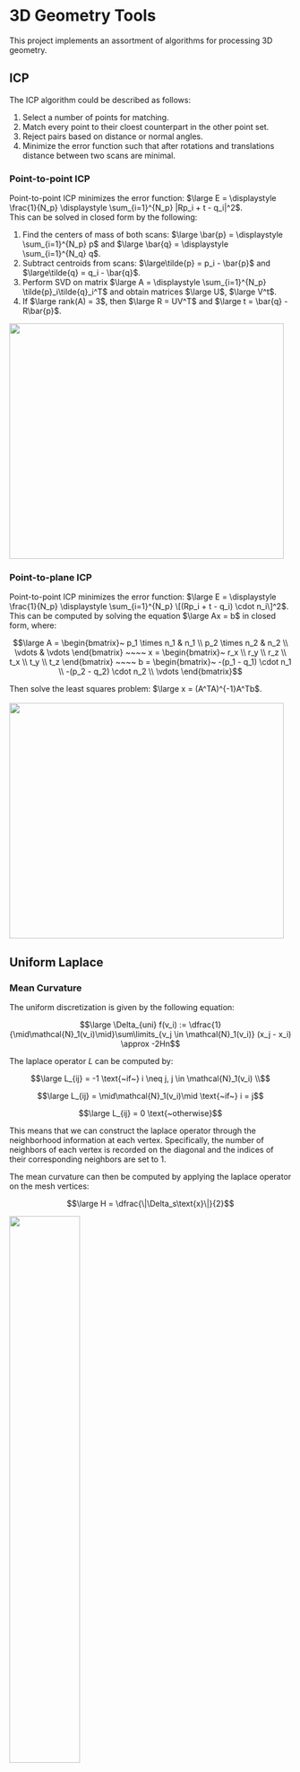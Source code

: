 # 3D Geometry Tools
This project implements an assortment of algorithms for processing 3D geometry.

## ICP
The ICP algorithm could be described as follows: </br>
1. Select a number of points for matching.
2. Match every point to their cloest counterpart in the other point set.
3. Reject pairs based on distance or normal angles.
4. Minimize the error function such that after rotations and translations distance between two scans are minimal.
  
### Point-to-point ICP
Point-to-point ICP minimizes the error function: $\large E = \displaystyle \frac{1}{N_p} \displaystyle \sum_{i=1}^{N_p} |Rp_i + t - q_i|^2$. </br> 
This can be solved in closed form by the following: </br> 
1. Find the centers of mass of both scans: $\large \bar{p} = \displaystyle \sum_{i=1}^{N_p} p$ and $\large \bar{q} = \displaystyle \sum_{i=1}^{N_q} q$.  </br>
2. Subtract centroids from scans: $\large\tilde{p} = p_i - \bar{p}$ and $\large\tilde{q} = q_i - \bar{q}$.
3. Perform SVD on matrix $\large A = \displaystyle \sum_{i=1}^{N_p} \tilde{p}_i\tilde{q}_i^T$ and obtain matrices $\large U$, $\large V^t$. </br>
4. If $\large rank(A) = 3$, then $\large R = UV^T$ and $\large t = \bar{q} - R\bar{p}$. </br>
<img src="https://github.com/XDDz123/3d-geom-tools/assets/20507222/72bc49c0-980f-4392-933e-a86ea50f0422" width="490" height="420"> 

### Point-to-plane ICP
Point-to-point ICP minimizes the error function: $\large E = \displaystyle \frac{1}{N_p} \displaystyle \sum_{i=1}^{N_p} \[(Rp_i + t - q_i) \cdot n_i\]^2$. </br> 
This can be computed by solving the equation $\large Ax = b$ in closed form, where:  </br>
```math
\large
A = \begin{bmatrix}~
p_1 \times n_1 & n_1 \\
p_2 \times n_2 & n_2 \\
\vdots & \vdots
\end{bmatrix}
~~~~
x = \begin{bmatrix}~
r_x \\
r_y \\
r_z \\
t_x \\
t_y \\
t_z 
\end{bmatrix}
~~~~
b = \begin{bmatrix}~
-(p_1 - q_1) \cdot n_1 \\
-(p_2 - q_2) \cdot n_2 \\
\vdots
\end{bmatrix}
```
Then solve the least squares problem: $\large x = (A^TA)^{-1}A^Tb$.  </br></br>
<img src="https://github.com/XDDz123/3d-geom-tools/assets/20507222/eb727abb-0016-4e22-ad06-8c9f2ad00ae2" width="490" height="420"> 

## Uniform Laplace
### Mean Curvature
The uniform discretization is given by the following equation:</br>
```math
\large
\Delta_{uni} f(v_i) := \dfrac{1}{\mid\mathcal{N}_1(v_i)\mid}\sum\limits_{v_j \in \mathcal{N}_1(v_i)} (x_j - x_i) \approx -2Hn
```
The laplace operator $L$ can be computed by:</br>
```math
\large
L_{ij} = -1 \text{~if~} i \neq j, j \in \mathcal{N}_1(v_i) \\
```
```math
\large
L_{ij} = \mid\mathcal{N}_1(v_i)\mid \text{~if~} i = j
```
```math
\large
L_{ij} = 0 \text{~otherwise}
```
This means that we can construct the laplace operator through the
neighborhood information at each vertex. Specifically, the
number of neighbors of each vertex is recorded on the diagonal and the
indices of their corresponding neighbors are set to 1.

The mean curvature can then be computed by applying the laplace operator
on the mesh vertices:
```math
\large
H = \dfrac{\|\Delta_s\text{x}\|}{2}
```
<img src="https://github.com/XDDz123/3d-geom-tools/assets/20507222/f4dd1870-8b7d-4f9d-982b-64a037420a75" width="50%" height="50%"> 
<img src="https://github.com/XDDz123/3d-geom-tools/assets/20507222/d1569844-d08a-4624-9c73-a08163c5ee89" width="50%" height="50%"> 

### Gaussian Curvature
Gaussian curvature can be computed from the angle deficit at each vertex. </br>

```math
\large
\text{angle deficit} = 2\pi - \sum\limits_{j} \theta_j
```
where $j$ is the angle at the current vertex in each of its connected triangles.</br>
In a perfectly flat region we would expect the angles to add up to $2\pi$. </br>

To obtain the gaussian curvature, we would need to normalize using Area $A$:</br>
```math
\large
K = (2\pi - \sum\limits_{j} \theta_j) / A
```

The form of area chosen for this implementation was barycentric cells,
where edge mid points and triangle barycenters are connected to form an area. This method was chosen for its simplicity, as the resulting area
is simply $1/3$ of the triangle areas. </br></br>
<img src="https://github.com/XDDz123/3d-geom-tools/assets/20507222/1e9435b0-f579-4be6-bef9-ef7e0494048d" width="50%" height="50%"> 

## Non-uniform Laplace (Discrete Laplace-Beltrami)
Laplace-Beltrami with the cotangent discretization is given by the following equation: </br>
```math
\large \Delta_{S} f(v_i) := \dfrac{1}{2A_i}\sum\limits_{v_j \in \mathcal{N}_1(v_i)} (cot\alpha_{ij}+cot\beta_{ij}) (f(v_j) - f(v_i))
```
In matrix form we can define the discrete laplace operator $\large L$ by: </br>
```math
\large L = M^{-1}C
```
```math
\large C_{i_j} = (cot\alpha_{ij} + cot\beta_{ij})/2 if i\neq j, j \in \mathcal{N}_1(v_i)
```
```math
\large C_{i_j} = -\sum_{v_j \in \mathcal{N}_1(v_i)} ((cot\alpha_{ij} + cot\beta_{ij})/2) \text{~if~} i=j
```
```math
\large C_{i_j} = 0 \text{~otherwise}
```
```math
\large M^{-1} = \text{diag}(...,\frac{1}{A_i},...)
```
where $\large \alpha_{ij}$ and $\large \beta_{ij}$ are the angles opposite to each edge connected to the current vertex.

At each neighbor of each vertex, we locate the connected faces that contain both vertices (e.g.~the current edge) and record the angles $\large \alpha_{ij}$ and $\large \beta_{ij}$ (at the other
vertex that is not the current pair), which eventually formulates the $\large C$ matrix. In addition, each connected face was accumulated in a vector to construct the $\large M$ matrix. </br></br>
<img src="https://github.com/XDDz123/3d-geom-tools/assets/20507222/6aaaabf2-7ee1-400b-a06e-87900c503f2a" width="50%" height="50%"> 

## Modal Analysis
Based on equation 4 in the paper [Spectral Geometry Processing with Manifold Harmonics](https://doi.org/10.1111/j.1467-8659.2008.01122.x) by Vallet and Lévy. </br>
The basis vectors can be computed as follows: 
```math 
\large \Delta \phi_i = \lambda_i \phi_i
```
```math 
\large M^{-1} C \phi_i = \lambda_i \phi_i
```
```math
\large M^{-1} C M^{-\frac{1}{2}} M^{\frac{1}{2}} \phi_i = \lambda_i \phi_i
```
```math
 \large M^{-\frac{1}{2}} M^{-\frac{1}{2}} C M^{-\frac{1}{2}} M^{\frac{1}{2}} \phi_i = \lambda_i \phi_i
```
```math
 \large M^{-\frac{1}{2}} C M^{-\frac{1}{2}} M^{\frac{1}{2}} \phi_i = \lambda_i M^{\frac{1}{2}} \phi_i
```
```math
 \large D = M^{-\frac{1}{2}} C M^{\frac{1}{2}}
```
```math
 \large \alpha_i = M^{\frac{1}{2}} \phi_i
```
```math
 \large D \alpha_i = \lambda_i \alpha_i
```
```math
 \large \phi_i = M^{-1/2} \alpha_i
```
We first find the $\large k$ smallest eigen vectors of $\large D$.
Then obtain the basis vectors $\large \phi_i$ by mapping them into canonical basis (multiplying by $\large M^{-1/2}$).

The reconstruction for each dimension (of the vertices) can be computed by:
```math
\large x := [x_1, ..., x_n]
```
```math
\large x \leftarrow \sum\limits_{i=1}^{k}(x^T\phi_i)\phi_i
```
